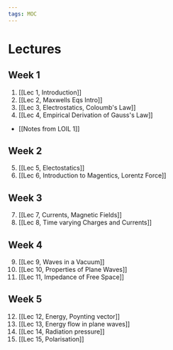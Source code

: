 ```yaml
---
tags: MOC
---
```


# Lectures

## Week 1

1. [[Lec 1, Introduction]]
2. [[Lec 2, Maxwells Eqs Intro]]
3. [[Lec 3, Electrostatics, Coloumb's Law]]
4. [[Lec 4, Empirical Derivation of Gauss's Law]]

- [[Notes from LOIL 1]]

## Week 2

5. [[Lec 5, Electostatics]]
6. [[Lec 6, Introduction to Magentics, Lorentz Force]]

## Week 3

7. [[Lec 7, Currents, Magnetic Fields]]
8. [[Lec 8, Time varying Charges and Currents]]

## Week 4

9. [[Lec 9, Waves in a Vacuum]]
10. [[Lec 10, Properties of Plane Waves]]
11. [[Lec 11, Impedance of Free Space]]

## Week 5

12. [[Lec 12, Energy, Poynting vector]]
13. [[Lec 13, Energy flow in plane waves]]
14. [[Lec 14, Radiation pressure]]
15. [[Lec 15, Polarisation]]
